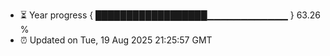 - ⏳ Year progress { ██████████████████▁▁▁▁▁▁▁▁▁▁▁▁ } 63.26 %
- ⏰ Updated on Tue, 19 Aug 2025 21:25:57 GMT

